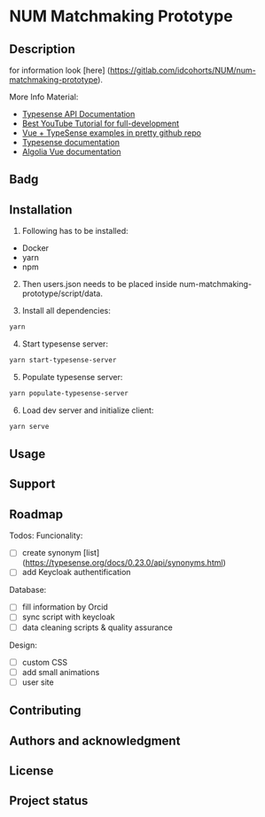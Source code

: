 # NUM Matchmaking Prototype


## Description
for information look [here] (https://gitlab.com/idcohorts/NUM/num-matchmaking-prototype).

More Info Material:

- [Typesense API Documentation](https://typesense.org/docs/0.23.1/api/search.html)
- [Best YouTube Tutorial for full-development](https://www.youtube.com/watch?v=iO0d_Ncjc7U&ab_channel=CoderOne)
- [Vue + TypeSense examples in pretty github repo](https://github.com/algolia/vue-instantsearch/tree/master/examples)
- [Typesense documentation](https://typesense.org/docs/guide/installing-a-client.html)
- [Algolia Vue documentation](https://www.algolia.com/doc/api-reference/widgets/vue/)

## Badg
## Installation
1. Following has to be installed:
- Docker
- yarn
- npm

2. Then users.json needs to be placed inside num-matchmaking-prototype/script/data.

3. Install all dependencies:

``` sh
yarn
```

4. Start typesense server:

``` sh
yarn start-typesense-server
```

5. Populate typesense server:

``` sh
yarn populate-typesense-server
```

6. Load dev server and initialize client:

``` sh
yarn serve
```

## Usage


## Support


## Roadmap
Todos:
Funcionality:
- [ ] create synonym [list] (https://typesense.org/docs/0.23.0/api/synonyms.html)
- [ ] add Keycloak authentification

Database:
- [ ] fill information by Orcid
- [ ] sync script with keycloak
- [ ] data cleaning scripts & quality assurance

Design:
- [ ] custom CSS
- [ ] add small animations
- [ ] user site

## Contributing


## Authors and acknowledgment


## License


## Project status
